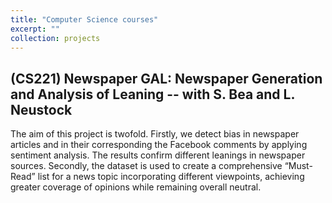```yaml
---
title: "Computer Science courses"
excerpt: ""
collection: projects
---
```


## (CS221) Newspaper GAL: Newspaper Generation and Analysis of Leaning -- with S. Bea and L. Neustock

The aim of this project is twofold. Firstly, we detect bias in newspaper articles and in their corresponding the Facebook comments by applying sentiment analysis. The results confirm different leanings in newspaper sources. Secondly, the dataset is used to create a comprehensive “Must-Read” list for a news topic incorporating different viewpoints, achieving greater coverage of opinions while remaining overall neutral.
